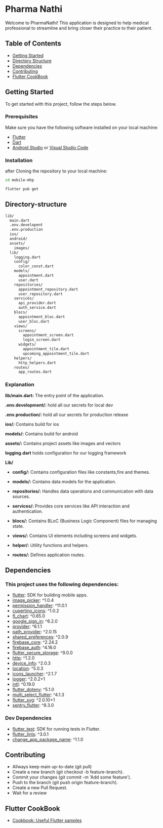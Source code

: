 # Pharma Nathi

Welcome to PharmaNathi! This application is designed to help medical professional to streamline and bring closer their practice to their patient.
## Table of Contents

- [Getting Started](#getting-started)
- [Directory Structure](#directory-structure)
- [Dependencies](#dependencies)
- [Contributing](#contributing)
- [Flutter CookBook](#flutter-cook-book)

## Getting Started

To get started with this project, follow the steps below.

### Prerequisites

Make sure you have the following software installed on your local machine:

- [Flutter](https://flutter.dev/docs/get-started/install)
- [Dart](https://dart.dev/get-dart)
- [Android Studio](https://developer.android.com/studio) or [Visual Studio Code](https://code.visualstudio.com/)

### Installation

after Cloning the repository to your local machine:

```bash
cd mobile-mhp
```

```bash
flutter pub get
```

## Directory-structure

```bash
lib/
  main.dart
  .env.developent
  .env.production
  ios/
  android/
  assets/
    images/
  lib/
    logging.dart
    config/
      color_const.dart
    models/
      appointment.dart
      user.dart
    repositories/
      appointment_repository.dart
      user_repository.dart
    services/
      api_provider.dart
      auth_service.dart
    blocs/
      appointment_bloc.dart
      user_bloc.dart
    views/
      screens/
        appointment_screen.dart
        login_screen.dart
      widgets/
        appointment_tile.dart
        upcoming_appointment_tile.dart
    helpers/
      http_helpers.dart
    routes/
      app_routes.dart

```

### Explanation

**lib/main.dart:** The entry point of the application.

**.env.development/:** hold all our secrets for local dev

**.env.production/:** hold all our secrets for production release

**ios/:** Contains build for ios

**models/:** Contains build for android

**assets/:** Contains project assets like images and vectors

**logging.dart** holds configuration for our logging framework

**Lib/**

 - **config/:** Contains configuration files like constants,fire and themes.

 - **models/:** Contains data models for the application.

- **repositories/:** Handles data operations and communication with data sources.

- **services/:** Provides core services like API interaction and authentication.

- **blocs/:** Contains BLoC (Business Logic Component) files for managing state.

- **views/:** Contains UI elements including screens and widgets.

- **helper/:** Utility functions and helpers.

- **routes/:** Defines application routes.


## Dependencies

### **This project uses the following dependencies:**

- [flutter](https://flutter.dev): SDK for building mobile apps.
- [image_picker](https://pub.dev/packages/image_picker): ^1.0.4
- [permission_handler](https://pub.dev/packages/permission_handler): ^11.0.1
- [cupertino_icons](https://pub.dev/packages/cupertino_icons): ^1.0.2
- [fl_chart](https://pub.dev/packages/fl_chart): ^0.65.0
- [google_sign_in](https://pub.dev/packages/google_sign_in): ^6.2.0
- [provider](https://pub.dev/packages/provider): ^6.1.1
- [path_provider](https://pub.dev/packages/path_provider): ^2.0.15
- [shared_preferences](https://pub.dev/packages/shared_preferences): ^2.0.9
- [firebase_core](https://pub.dev/packages/firebase_core): ^2.24.2
- [firebase_auth](https://pub.dev/packages/firebase_auth): ^4.16.0
- [flutter_secure_storage](https://pub.dev/packages/flutter_secure_storage): ^9.0.0
- [http](https://pub.dev/packages/http): ^1.2.0
- [device_info](https://pub.dev/packages/device_info): ^2.0.3
- [location](https://pub.dev/packages/location): ^5.0.3
- [icons_launcher](https://pub.dev/packages/icons_launcher): ^2.1.7
- [logger](https://pub.dev/packages/logger): ^2.0.2+1
- [intl](https://pub.dev/packages/intl): ^0.19.0
- [flutter_dotenv](https://pub.dev/packages/flutter_dotenv): ^5.1.0
- [multi_select_flutter](https://pub.dev/packages/multi_select_flutter): ^4.1.3
- [flutter_svg](https://pub.dev/packages/flutter_svg): ^2.0.10+1
- [sentry_flutter](https://pub.dev/packages/sentry_flutter): ^8.3.0

### Dev Dependencies

- [flutter_test](https://pub.dev/packages/flutter_test): SDK for running tests in Flutter.
- [flutter_lints](https://pub.dev/packages/flutter_lints): ^3.0.1
- [change_app_package_name](https://pub.dev/packages/change_app_package_name): ^1.1.0

## Contributing

- Allways keep main up-to-date (git pull)
- Create a new branch (git checkout -b feature-branch).
- Commit your changes (git commit -m 'Add some feature').
- Push to the branch (git push origin feature-branch).
- Create a new Pull Request.
- Wait for a review

## Flutter CookBook

- [Cookbook: Useful Flutter samples](https://docs.flutter.dev/cookbook)


